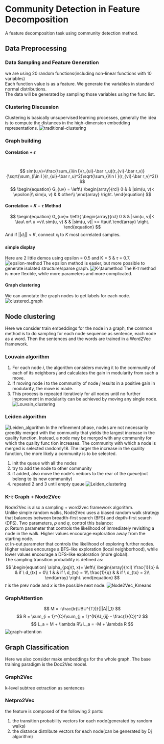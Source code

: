 # Community Detection in Feature Decomposition
A feature decomposition task using community detection method.

## Data Preprocessing
### Data Sampling and Feature Generation
we are using 20 random functions(including non-linear functions with 10 variables)   
Each function value is as a feature.
We generate the variables in standard normal distributions.   
The data will be generated by sampling those variables using the func list.
### Clustering Discussion
Clustering is basically unsupervised learning processes, generally the idea is to compute the distances in the high-dimension embedding representations.
![traditional-clustering](./figures/Cluster_result.png)
### Graph building
#### Correlation + $\epsilon$
​$$ sim(u,v)=\frac{\sum_{i\in I}(r_{ui}-\bar r_u)(r_{vi}-\bar r_v)}{\sqrt{\sum_{i\in I }(r_{ui}-\bar r_u)^2}\sqrt{\sum_{i\in I }(r_{vi}-\bar r_v)^2}} $$
$$
\begin{equation}
G_{uv} = \left\{
\begin{array}{rcl}
0 & & |sim(u, v)< \epsilon|\\
sim(u, v) & & other\\
\end{array} \right.
\end{equation}
$$
#### Correlation + $K-\tau$ Method
$$
\begin{equation}
G_{uv}= \left\{
\begin{array}{rcl}
0 & & |sim(u, v)|< \tau\ or\ u =v\\
sim(u, v) & & |sim(u, v)| >= \tau\\
\end{array} \right.
\end{equation}
$$
And if $||d_i||$ < $K$, connect $x_i$ to $K$ most correlated samples.
#### simple display
Here are 2 little demos using epsilon = 0.5 and K = 5 & $\tau$ = 0.7.
![epsilon-method](./figures/epsilon-demo.png)
The epsilon method is easier, but more possible to generate isolated structure/sparse graph.
![K-$\tau$method](./figures/k-tau-demo.png)
The K-$\tau$ method is more flexible, while more parameters and more complicated.
#### Graph clustering
We can annotate the graph nodes to get labels for each node.
![clustered_graph](./figures/clustered_graph.png)
## Node clustering
Here we consider train embeddings for the node in a graph, the common method is to do sampling for each node sequence as sentence, each node as a word. Then the sentences and the words are trained in a Word2Vec framework.
### Louvain algorithm
1. For each node $i$, the algorithm considers moving it to the community of each of its neighbors $j$ and calculates the gain in modularity from such a move.   
2. If moving node $i$ to the community of node $j$ results in a positive gain in modularity, the move is made.   
3. This process is repeated iteratively for all nodes until no further improvement in modularity can be achieved by moving any single node.
![Louvain_clustering](./figures/Louvain_clustering.png)
### Leiden algorithm
![Leiden_algorithm](./figures/Leiden_Algorithm.png)
In the refinement phase, nodes are not necessarily greedily merged with the community that yields the largest 
increase in the quality function. Instead, a node may be merged with any community for which the quality func
tion increases. The community with which a node is merged is selected randomly18. The larger the increase in the 
quality function, the more likely a community is to be selected.   
1. init the queue with all the nodes
2. try to add the node to other community
3. if added, also move the node's neibors to the rear of the queue(not belong to its new community)
4. repeated 2 and 3 until empty queue
![Leiden_clustering](./figures/Leiden_clustering.png)
### K-$\tau$ Graph + Node2Vec
Node2Vec is also a sampling + word2vec framework algorithm.   
Unlike simple random walks, Node2Vec uses a biased random walk strategy that balances between breadth-first search (BFS) and depth-first search (DFS).
Two parameters, $p$ and $q$, control this balance:   
$p$: Return parameter that controls the likelihood of immediately revisiting a node in the walk. Higher values encourage exploration away from the starting node.   
$q$: In-out parameter that controls the likelihood of exploring further nodes. Higher values encourage a BFS-like exploration (local neighborhood), while lower values encourage a DFS-like exploration (more global).   
The sampling transition probability is defined as:   
$$
\begin{equation}
\alpha_{pq}(t, x)= \left\{
\begin{array}{rcl}
\frac{1}{p} & & if \ d_{tx} = 0\\
1 & & if \ d_{tx} = 1\\
\frac{1}{q} & & if \ d_{tx} = 2\\
\end{array} \right.
\end{equation}
$$
$t$ is the prev node and $x$ is the possible next node.
![Node2Vec_Kmeans](./figures/NodesVec_Kmeans.png)


### GraphAttention
$$
M = -\frac{tr(UBU^{T})}{||A||_1}
$$
$$
R = \sum_{i = 1}^{C}(\sum_{j = 1}^{N}U_{ij} - \frac{1}{C})^2
$$
$$
L_a = M + \lambda R\\
L_a = -M + \lambda R
$$
![graph-attention](./figures/Unsuper-GAT.png)
## Graph Classification
Here we also consider make embeddings for the whole graph. The base training paradigm is the Doc2Vec model.
### Graph2Vec
k-level subtree extraction as sentences
### Netpro2Vec
the feature is composed of the following 2 parts:
1. the transition probability vectors for each node(generated by random walks)
2. the distance distribute vectors for each node(can be generated by Dj algorithm)